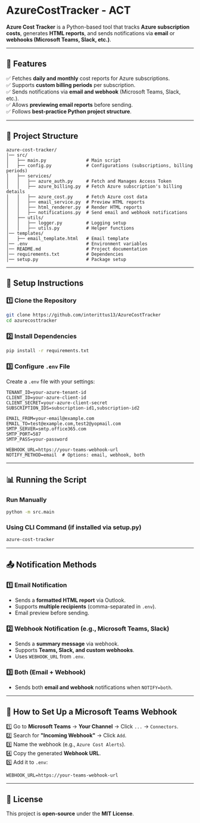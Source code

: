 # AzureCostTracker - ACT

**Azure Cost Tracker** is a Python-based tool that tracks **Azure subscription costs**, generates **HTML reports**, and sends notifications via **email** or **webhooks (Microsoft Teams, Slack, etc.)**.

---

## **🚀 Features**
✅ Fetches **daily and monthly** cost reports for Azure subscriptions.  
✅ Supports **custom billing periods** per subscription.  
✅ Sends notifications via **email and webhook** (Microsoft Teams, Slack, etc.).  
✅ Allows **previewing email reports** before sending.  
✅ Follows **best-practice Python project structure**.

---

## **📂 Project Structure**
```
azure-cost-tracker/
│── src/
│   ├── main.py               # Main script
│   ├── config.py             # Configurations (subscriptions, billing periods)
│   ├── services/
│   │   ├── azure_auth.py     # Fetch and Manages Access Token
│   │   ├── azure_billing.py  # Fetch Azure subscription's billing details
│   │   ├── azure_cost.py     # Fetch Azure cost data
│   │   ├── email_service.py  # Preview HTML reports
│   │   ├── html_renderer.py  # Render HTML reports
│   │   ├── notifications.py  # Send email and webhook notifications
│   ├── utils/
│   │   ├── logger.py         # Logging setup
│   │   ├── utils.py          # Helper functions
│── templates/
│   ├── email_template.html   # Email template
│── .env                      # Environment variables
│── README.md                 # Project documentation
│── requirements.txt          # Dependencies
│── setup.py                  # Package setup
```

---

## **🔧 Setup Instructions**

### **1️⃣ Clone the Repository**
```bash
git clone https://github.com/interittus13/AzureCostTracker
cd azurecosttracker
```

### **2️⃣ Install Dependencies**
```bash
pip install -r requirements.txt
```

### **3️⃣ Configure `.env` File**
Create a `.env` file with your settings:
```
TENANT_ID=your-azure-tenant-id
CLIENT_ID=your-azure-client-id
CLIENT_SECRET=your-azure-client-secret
SUBSCRIPTION_IDS=subscription-id1,subscription-id2

EMAIL_FROM=your-email@example.com
EMAIL_TO=test@example.com,test2@yopmail.com
SMTP_SERVER=smtp.office365.com
SMTP_PORT=587
SMTP_PASS=your-password

WEBHOOK_URL=https://your-teams-webhook-url
NOTIFY_METHOD=email  # Options: email, webhook, both
```

---

## **📊 Running the Script**

### **Run Manually**
```bash
python -m src.main
```

### **Using CLI Command (if installed via setup.py)**
```bash
azure-cost-tracker
```

---

## **📤 Notification Methods**

### **1️⃣ Email Notification**  
- Sends a **formatted HTML report** via Outlook.
- Supports **multiple recipients** (comma-separated in `.env`).
- Email preview before sending.

### **2️⃣ Webhook Notification (e.g., Microsoft Teams, Slack)**
- Sends a **summary message** via webhook.
- Supports **Teams, Slack, and custom webhooks**.
- Uses `WEBHOOK_URL` from `.env`.

### **3️⃣ Both (Email + Webhook)**
- Sends both **email and webhook** notifications when `NOTIFY=both`.

---

## **📡 How to Set Up a Microsoft Teams Webhook**
1️⃣ Go to **Microsoft Teams** → **Your Channel** → Click `...` → `Connectors`.  
2️⃣ Search for **"Incoming Webhook"** → Click `Add`.  
3️⃣ Name the webhook (e.g., `Azure Cost Alerts`).  
4️⃣ Copy the generated **Webhook URL**.  
5️⃣ Add it to `.env`:
   ```
   WEBHOOK_URL=https://your-teams-webhook-url
   ```

---

## **📜 License**
This project is **open-source** under the **MIT License**.
